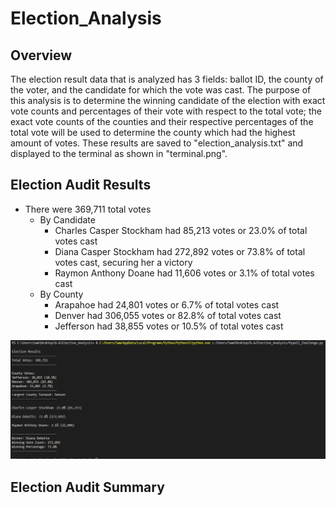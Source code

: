 # Election_Analysis

## Overview

The election result data that is analyzed has 3 fields: ballot ID, the county of the voter, and the candidate for which the vote was cast. The purpose of this analysis is to determine the winning candidate of the election with exact vote counts and percentages of their vote with respect to the total vote; the exact vote counts of the counties and their respective percentages of the total vote will be used to determine the county which had the highest amount of votes. These results are saved to "election_analysis.txt" and displayed to the terminal as shown in "terminal.png". 

## Election Audit Results

* There were 369,711 total votes
  * By Candidate
    * Charles Casper Stockham had 85,213 votes or 23.0% of total votes cast
    * Diana Casper Stockham had 272,892 votes or 73.8% of total votes cast, securing her a victory
    * Raymon Anthony Doane had 11,606 votes or 3.1% of total votes cast
  * By County
    * Arapahoe had 24,801 votes or 6.7% of total votes cast
    * Denver had 306,055 votes or 82.8% of total votes cast
    * Jefferson had 38,855 votes or 10.5% of total votes cast

![Terminal Output](Resources/terminal.PNG)

## Election Audit Summary
